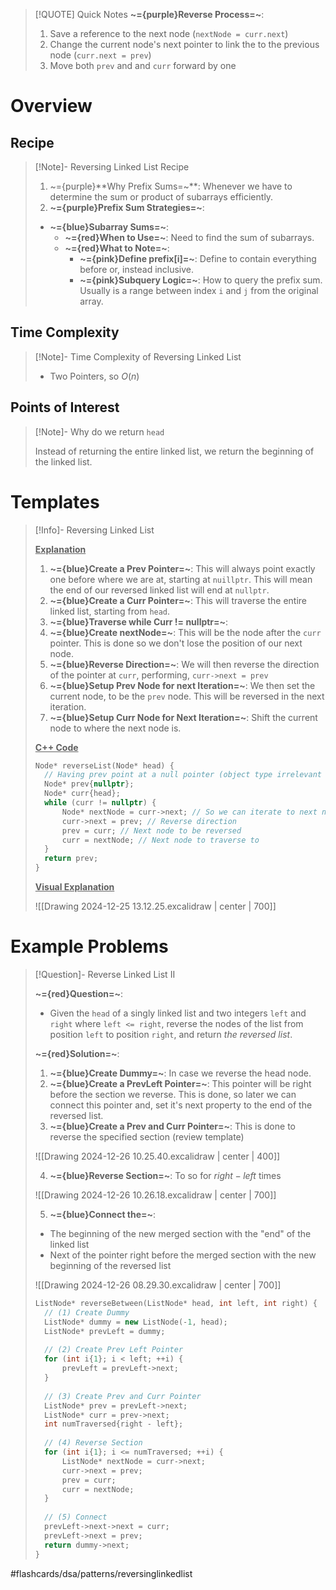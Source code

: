 > [!QUOTE] Quick Notes
> **~={purple}Reverse Process=~**:
>1. Save a reference to the next node (`nextNode = curr.next`)
>2. Change the current node's next pointer to link the to the previous node (`curr.next = prev`)
>3. Move both `prev` and and `curr` forward by one

# Overview
## Recipe

>[!Note]- Reversing Linked List Recipe
> <!-- Multiline -->
>1. ~={purple}**Why Prefix Sums=~**: Whenever we have to determine the sum or product of subarrays efficiently.
>2. **~={purple}Prefix Sum Strategies=~**:
>* **~={blue}Subarray Sums=~**:
>	* **~={red}When to Use=~**: Need to find the sum of subarrays.
>	* **~={red}What to Note=~**:
>		* **~={pink}Define prefix[i]=~**: Define to contain everything before or, instead inclusive.
>		* **~={pink}Subquery Logic=~**: How to query the prefix sum. Usually is a range between index `i` and `j` from the original array.

## Time Complexity

>[!Note]- Time Complexity of Reversing Linked List
> <!-- Multiline -->
> * Two Pointers, so $O(n)$

## Points of Interest

>[!Note]- Why do we return `head`
> <!-- Multiline -->
>Instead of returning the entire linked list, we return the beginning of the linked list.

# Templates

>[!Info]- Reversing Linked List
><!-- Multiline -->
><u>**Explanation**</u>
>1. **~={blue}Create a Prev Pointer=~**: This will always point exactly one before where we are at, starting at `nuillptr`. This will mean the end of our reversed linked list will end at `nullptr`.
>2. **~={blue}Create a Curr Pointer=~**: This will traverse the entire linked list, starting from `head`.
>3. **~={blue}Traverse while Curr != nullptr=~**:
>	1. **~={blue}Create nextNode=~**: This will be the node after the `curr` pointer. This is done so we don't lose the position of our next node. 
>	2. **~={blue}Reverse Direction=~**: We will then reverse the direction of the pointer at `curr`, performing, `curr->next = prev`
>	3. **~={blue}Setup Prev Node for next Iteration=~**: We then set the current node, to be the `prev` node. This will be reversed in the next iteration.
>	4. **~={blue}Setup Curr Node for Next Iteration=~**: Shift the current node to where the next node is.
> 
>
><u>**C++ Code**</u>
>```cpp
>Node* reverseList(Node* head) {
>	// Having prev point at a null pointer (object type irrelevant atm)
>	Node* prev{nullptr};
>	Node* curr{head};
>	while (curr != nullptr) {
>		Node* nextNode = curr->next; // So we can iterate to next node
>		curr->next = prev; // Reverse direction
>		prev = curr; // Next node to be reversed
>		curr = nextNode; // Next node to traverse to
>	}
>	return prev;
>}
>```
><u>**Visual Explanation**</u>
>
> ![[Drawing 2024-12-25 13.12.25.excalidraw | center | 700]]

# Example Problems

> [!Question]- Reverse Linked List II
> <!-- Multiline -->
> **~={red}Question=~**:
> * Given the `head` of a singly linked list and two integers `left` and `right` where `left <= right`, reverse the nodes of the list from position `left` to position `right`, and return _the reversed list_.
>
>**~={red}Solution=~**:
>1. **~={blue}Create Dummy=~**: In case we reverse the head node.
>2. **~={blue}Create a PrevLeft Pointer=~**: This pointer will be right before the section we reverse. This is done, so later we can connect this pointer and, set it's next property to the end of the reversed list.
>3. **~={blue}Create a Prev and Curr Pointer=~**: This is done to reverse the specified section (review template)
>
> ![[Drawing 2024-12-26 10.25.40.excalidraw | center | 400]]
>
>4. **~={blue}Reverse Section=~**: To so for $right - left$ times
>
> ![[Drawing 2024-12-26 10.26.18.excalidraw | center | 700]]
>
>5. **~={blue}Connect the=~**:
>* The beginning of the new merged section with the "end" of the linked list
>* Next of the pointer right before the merged section with the new beginning of the reversed list
>
> ![[Drawing 2024-12-26 08.29.30.excalidraw | center | 700]]
>
>```cpp
>ListNode* reverseBetween(ListNode* head, int left, int right) {
>	// (1) Create Dummy
>	ListNode* dummy = new ListNode(-1, head);
>	ListNode* prevLeft = dummy;
>	
>	// (2) Create Prev Left Pointer
>	for (int i{1}; i < left; ++i) {
>		prevLeft = prevLeft->next;
>	}
>	
>	// (3) Create Prev and Curr Pointer
>	ListNode* prev = prevLeft->next;
>	ListNode* curr = prev->next;
>	int numTraversed{right - left};
>	
>	// (4) Reverse Section
>	for (int i{1}; i <= numTraversed; ++i) {
>		ListNode* nextNode = curr->next;
>		curr->next = prev;
>		prev = curr;
>		curr = nextNode;
>	}
>	
>	// (5) Connect
>	prevLeft->next->next = curr;
>	prevLeft->next = prev;
>	return dummy->next;
>}
>```

#flashcards/dsa/patterns/reversinglinkedlist
